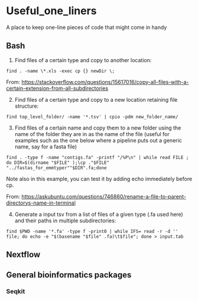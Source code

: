 # Useful_one_liners
A place to keep one-line pieces of code that might come in handy

## Bash

1. Find files of a certain type and copy to another location:

```
find . -name \*.xls -exec cp {} newDir \;
```

From: https://stackoverflow.com/questions/15617016/copy-all-files-with-a-certain-extension-from-all-subdirectories

2. Find files of a certain type and copy to a new location retaining file structure:

```
find top_level_folder/ -name '*.tsv' | cpio -pdm new_folder_name/

```
3. Find files of a certain name and copy them to a new folder using the name of the folder they are in as the name of the file (useful for examples such as the one below where a pipeline puts out a generic name, say for a fasta file)

```
find . -type f -name "contigs.fa" -printf "/%P\n" | while read FILE ; do DIR=$(dirname "$FILE" );\cp ."$FILE" "../fastas_for_emmtyper""$DIR".fa;done
```
Note also in this example, you can test it by adding echo immediately before cp.

From:  https://askubuntu.com/questions/746860/rename-a-file-to-parent-directorys-name-in-terminal

4. Generate a input tsv from a list of files of a given type (.fa used here) and their paths in multiple subdirectories:

```
find $PWD -name '*.fa' -type f -print0 | while IFS= read -r -d '' file; do echo -e "$(basename "$file" .fa)\t$file"; done > input.tab
```

## Nextflow

## General bioinformatics packages

### Seqkit


